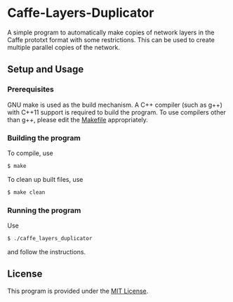 # Caffe-Layers-Duplicator

A simple program to automatically make copies of network layers in the Caffe prototxt format with some restrictions. This can be used to create multiple parallel copies of the network.

## Setup and Usage
### Prerequisites
GNU make is used as the build mechanism. A C++ compiler (such as g++) with C++11 support is required to build the program. To use compilers other than g++, please edit the [Makefile](Makefile) appropriately.

### Building the program
To compile, use
```bash
$ make
```

To clean up built files, use
```bash
$ make clean
```

### Running the program
Use
```bash
$ ./caffe_layers_duplicator
```
and follow the instructions.

## License
This program is provided under the [MIT License](LICENSE).